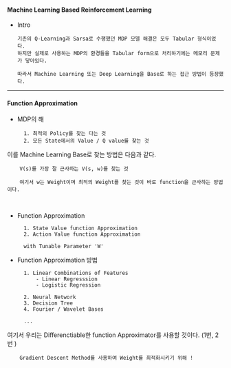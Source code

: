 #### Machine Learning Based Reinforcement Learning 

- Intro

      기존의 Q-Learning과 Sarsa로 수행했던 MDP 모델 해결은 모두 Tabular 형식이었다.
      하지만 실제로 사용하는 MDP의 환경들을 Tabular form으로 처리하기에는 메모리 문제가 닿아있다.

      따라서 Machine Learning 또는 Deep Learning을 Base로 하는 접근 방법이 등장했다.

---

#### Function Approximation

- MDP의 해

        1. 최적의 Policy를 찾는 다는 것 
        2. 모든 State에서의 Value / Q value를 찾는 것

이를 Machine Learning Base로 찾는 방법은 다음과 같다.

        V(s)를 가장 잘 근사하는 V(s, w)를 찾는 것

        여기서 w는 Weight이며 최적의 Weight를 찾는 것이 바로 function을 근사하는 방법이다.

<br>

- Function Approximation 

        1. State Value function Approximation
        2. Action Value function Approximation

        with Tunable Parameter 'W' 


- Function Approximation 방법

        1. Linear Combinations of Features 
            - Linear Regresssion
            - Logistic Regression

        2. Neural Network
        3. Decision Tree
        4. Fourier / Wavelet Bases 
        
        ...

여기서 우리는 Differenctiable한 function Approximator를 사용할 것이다. (1번, 2번 )

        Gradient Descent Method를 사용하여 Weight를 최적화시키기 위해 !




        



    

